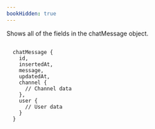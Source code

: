 ```yaml
---
bookHidden: true
---
```


Shows all of the fields in the chatMessage object.

```JS

  chatMessage {
    id,
    insertedAt,
    message,
    updatedAt,
    channel { 
      // Channel data
    },
    user { 
      // User data
    }
  }

```